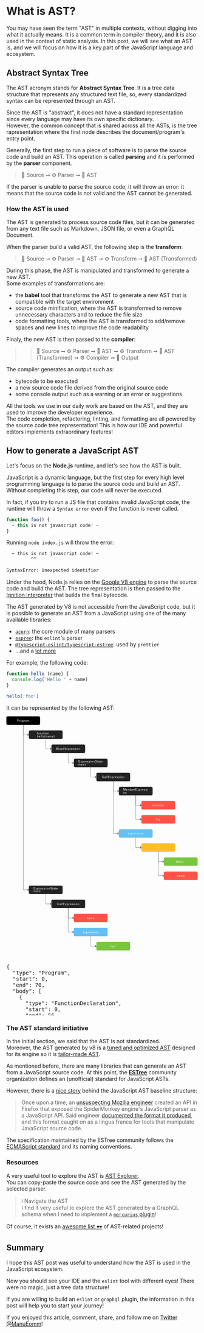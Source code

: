 # What is AST?

You may have seen the term "AST" in multiple contexts, without digging into what it actually means.
It is a common term in compiler theory, and it is also used in the context of static analysis.
In this post, we will see what an AST is, and we will focus on how it is a key part of the JavaScript language and ecosystem.


## Abstract Syntax Tree

The AST acronym stands for **Abstract Syntax Tree**.
It is a tree data structure that represents any structured text file, so, every standardized syntax can be represented through an AST.  

Since the AST is "abstract", it does not have a standard representation since every language may have its own specific dictionary.  
However, the common concept that is shared across all the ASTs, is the tree rapresentation where the first node describes the document/program's entry point.

Generally, the first step to run a piece of software is to parse the source code and build an AST.
This operation is called **parsing** and it is performed by the **parser** component.

> 📄 Source ➞ ⚙️ Parser ➞ 🌲 AST

If the parser is unable to parse the source code, it will throw an error:
it means that the source code is not valid and the AST cannot be generated.


### How the AST is used

The AST is generated to process source code files, but it can be generated from any text file such as Markdown, JSON file, or even a GraphQL Document.

When the parser build a valid AST, the following step is the **transform**:

> 📄 Source ➞ ⚙️ Parser ➞ 🌲 AST ➞ ⚙️ Transform ➞ 🌲 AST (Transformed)

During this phase, the AST is manipulated and transformed to generate a new AST.  
Some examples of transformations are:

- the **babel** tool that transforms the AST to generate a new AST that is compatible with the target environment
- source code minification, where the AST is transformed to remove unnecessary characters and to reduce the file size
- code formatting tools, where the AST is transformed to add/remove spaces and new lines to improve the code readability

Finaly, the new AST is then passed to the **compiler**:

> > 📄 Source ➞ ⚙️ Parser ➞ 🌲 AST ➞ ⚙️ Transform ➞ 🌲 AST (Transformed) ➞ ⚙️ Compiler ➞ 📄 Output

The compiler generates an output such as:

- bytecode to be executed
- a new source code file derived from the original source code
- some console output such as a warning or an error or suggestions

All the tools we use in our daily work are based on the AST, and they are used to improve the developer experience.  
The code completion, refactoring, linting, and formatting are all powered by the source code tree representation!
This is how our IDE and powerful editors implements extraordinary features!


## How to generate a JavaScript AST

Let's focus on the **Node.js** runtime, and let's see how the AST is built.

JavaScript is a dynamic language, but the first step for every high level programming language is
to parse the source code and build an AST.
Without completing this step, our code will never be executed.

In fact, if you try to run a JS file that contains invalid JavaScript code,
the runtime will throw a `Syntax error` even if the function is never called.

```js
function foo() {
  ~ this is not javascript code! ~
}
```

Running `node index.js` will throw the error:

```sh
  ~ this is not javascript code! ~
         ^^

SyntaxError: Unexpected identifier
```

Under the hood, Node.js relies on the [Google V8 engine](https://v8.dev/) to parse the source code and build the AST.
The tree representation is then passed to the [Ignition interpreter](https://v8.dev/docs/ignition) that builds the final bytecode.

The AST generated by V8 is not accessible from the JavaScript code, but it is possible to generate an
AST from a JavaScript using one of the many available libraries:

- [`acorn`](https://www.npmjs.com/package/acorn): the core module of many parsers
- [`espree`](https://www.npmjs.com/package/espree): the `eslint`'s parser
- [`@typescript-eslint/typescript-estree`](https://www.npmjs.com/package/@typescript-eslint/typescript-estree): used by `prettier`
- ...and a [lot more](https://www.npmjs.com/search?q=keywords:ast)

For example, the following code:

```js
function hello (name) {
  console.log('Hello ' + name)
}

hello('foo')
```

It can be represented by the following AST:

<svg xmlns="http://www.w3.org/2000/svg" width="100%" height="100%" xmlns:xlink="http://www.w3.org/1999/xlink" joint-selector="svg" id="v-328" viewBox="0 0 680 840"><defs joint-selector="defs"><marker id="v-2-857093843" orient="auto" overflow="visible" markerUnits="userSpaceOnUse"><path id="v-125" stroke="#666" fill="#666" transform="rotate(180)" d="M 4 -4 0 0 4 4 z"/></marker></defs><g joint-selector="layers" class="joint-layers"><g class="joint-back-layer"/><g class="joint-cells-layer joint-viewport"><g model-id="1c02cf41-ac29-417d-aabd-abfca3c19b2c" data-type="ast.Node" id="j_48" class="joint-cell joint-type-ast joint-type-ast-node joint-element joint-theme-default" transform="translate(0,0)"><rect id="v-148" rx="5" ry="5" stroke="none" fill="black" width="120" height="30"/><text id="v-149" font-size="10" xml:space="preserve" y="0.8em" fill="white" font-family="'Helvetica Neue Light','Helvetica Neue','Source Sans Pro',sans-serif" letter-spacing="1px" transform="matrix(1,0,0,1,37.3,10.7)"><tspan dy="0" class="v-line">Program</tspan></text><path id="v-150" stroke="#666" d="M 0 0 0 10 M -5 10 5 10" visibility="hidden" pointer-events="none" transform="matrix(1,0,0,1,60,30)"/></g><g model-id="df432655-9f0a-4cfe-8c11-c97d03d9b98f" data-type="ast.Node" id="j_49" class="joint-cell joint-type-ast joint-type-ast-node joint-element joint-theme-default" transform="translate(80,50)"><rect id="v-153" rx="5" ry="5" stroke="none" fill="#232323" width="120" height="30"/><text id="v-154" font-size="10" xml:space="preserve" y="0.8em" fill="white" font-family="'Helvetica Neue Light','Helvetica Neue','Source Sans Pro',sans-serif" letter-spacing="1px" transform="matrix(1,0,0,1,28.9,5.7)"><tspan dy="0" class="v-line">function</tspan><tspan dy="1em" x="0" class="v-line">hello(name)</tspan></text><path id="v-155" stroke="#666" d="M 0 0 0 10 M -5 10 5 10" visibility="hidden" pointer-events="none" transform="matrix(1,0,0,1,60,30)"/></g><g model-id="bd4afd17-9bb6-419a-8dd2-176c3bd83c8c" data-type="ast.Node" id="j_51" class="joint-cell joint-type-ast joint-type-ast-node joint-element joint-theme-default" transform="translate(160,100)"><rect id="v-158" rx="5" ry="5" stroke="none" fill="#232323" width="120" height="30"/><text id="v-159" font-size="10" xml:space="preserve" y="0.8em" fill="white" font-family="'Helvetica Neue Light','Helvetica Neue','Source Sans Pro',sans-serif" letter-spacing="1px" transform="matrix(1,0,0,1,17.2,10.8)"><tspan dy="0" class="v-line">BlockStatement</tspan></text><path id="v-160" stroke="#666" d="M 0 0 0 10 M -5 10 5 10" visibility="hidden" pointer-events="none" transform="matrix(1,0,0,1,60,30)"/></g><g model-id="078d14a4-29d3-4b06-b235-71e8cc138f1a" data-type="ast.Node" id="j_71" class="joint-cell joint-type-ast joint-type-ast-node joint-element joint-theme-default" transform="translate(80,600)"><rect id="v-208" rx="5" ry="5" stroke="none" fill="#232323" width="120" height="30"/><text id="v-209" font-size="10" xml:space="preserve" y="0.8em" fill="white" font-family="'Helvetica Neue Light','Helvetica Neue','Source Sans Pro',sans-serif" letter-spacing="1px" transform="matrix(1,0,0,1,16.1,5.7)"><tspan dy="0" class="v-line">ExpressionState</tspan><tspan dy="1em" x="0" class="v-line">ment</tspan></text><path id="v-210" stroke="#666" d="M 0 0 0 10 M -5 10 5 10" visibility="hidden" pointer-events="none" transform="matrix(1,0,0,1,60,30)"/></g><g model-id="2bc57b7f-fa1a-42d6-8fe1-6e5693eec5b0" data-type="ast.Node" id="j_73" class="joint-cell joint-type-ast joint-type-ast-node joint-element joint-theme-default" transform="translate(160,650)"><rect id="v-213" rx="5" ry="5" stroke="none" fill="#232323" width="120" height="30"/><text id="v-214" font-size="10" xml:space="preserve" y="0.8em" fill="white" font-family="'Helvetica Neue Light','Helvetica Neue','Source Sans Pro',sans-serif" letter-spacing="1px" transform="matrix(1,0,0,1,19.9,10.7)"><tspan dy="0" class="v-line">CallExpression</tspan></text><path id="v-215" stroke="#666" d="M 0 0 0 10 M -5 10 5 10" visibility="hidden" pointer-events="none" transform="matrix(1,0,0,1,60,30)"/></g><g model-id="ae4b7488-64e2-4402-857b-afc85b678ab4" data-type="ast.Node" id="j_75" class="joint-cell joint-type-ast joint-type-ast-node joint-element joint-theme-default" transform="translate(240,700)"><rect id="v-218" rx="5" ry="5" stroke="none" fill="#ff5246" width="120" height="30"/><text id="v-219" font-size="10" xml:space="preserve" y="0.8em" fill="white" font-family="'Helvetica Neue Light','Helvetica Neue','Source Sans Pro',sans-serif" letter-spacing="1px" transform="matrix(1,0,0,1,46.9,10.7)"><tspan dy="0" class="v-line">hello</tspan></text><path id="v-220" stroke="#666" d="M 0 0 0 10 M -5 10 5 10" visibility="hidden" pointer-events="none" transform="matrix(1,0,0,1,60,30)"/></g><g model-id="f72dca2a-008b-4985-8e0c-cf5552828fbf" data-type="ast.Node" id="j_77" class="joint-cell joint-type-ast joint-type-ast-node joint-element joint-theme-default" transform="translate(240,750)"><rect id="v-223" rx="5" ry="5" stroke="none" fill="#63c1f1" width="120" height="30"/><text id="v-224" font-size="10" xml:space="preserve" y="0.8em" fill="white" font-family="'Helvetica Neue Light','Helvetica Neue','Source Sans Pro',sans-serif" letter-spacing="1px" transform="matrix(1,0,0,1,31.8,10.7)"><tspan dy="0" class="v-line">arguments</tspan></text><path id="v-225" stroke="#666" d="M 0 0 0 10 M -5 10 5 10" visibility="hidden" pointer-events="none" transform="matrix(1,0,0,1,60,30)"/></g><g model-id="35b018e7-c9b5-4efa-a1c7-8d8bcf14b6ce" data-type="ast.Node" id="j_79" class="joint-cell joint-type-ast joint-type-ast-node joint-element joint-theme-default" transform="translate(320,800)"><rect id="v-228" rx="5" ry="5" stroke="none" fill="#77c63d" width="120" height="30"/><text id="v-229" font-size="10" xml:space="preserve" y="0.8em" fill="white" font-family="'Helvetica Neue Light','Helvetica Neue','Source Sans Pro',sans-serif" letter-spacing="1px" transform="matrix(1,0,0,1,47.5,10.7)"><tspan dy="0" class="v-line">'foo'</tspan></text><path id="v-230" stroke="#666" d="M 0 0 0 10 M -5 10 5 10" visibility="hidden" pointer-events="none" transform="matrix(1,0,0,1,60,30)"/></g><g model-id="ed1341b6-505b-47f1-91a3-40a34fcebeeb" data-type="ast.Link" id="j_50" class="joint-cell joint-type-ast joint-type-ast-link joint-link joint-theme-default"><path class="connection" id="v-233" fill="none" stroke="#666" pointer-events="none" marker-end="url(#v-2-857093843)" d="M 60 30 L 60 65 L 80 65"/></g><g model-id="5ee02719-5cec-4b1b-bd41-e594175cde2d" data-type="ast.Link" id="j_52" class="joint-cell joint-type-ast joint-type-ast-link joint-link joint-theme-default"><path class="connection" id="v-234" fill="none" stroke="#666" pointer-events="none" marker-end="url(#v-2-857093843)" d="M 140 80 L 140 115 L 160 115"/></g><g model-id="c1f890bb-7768-42ab-bbb3-70593fc1780f" data-type="ast.Link" id="j_72" class="joint-cell joint-type-ast joint-type-ast-link joint-link joint-theme-default"><path class="connection" id="v-244" fill="none" stroke="#666" pointer-events="none" marker-end="url(#v-2-857093843)" d="M 60 30 L 60 615 L 80 615"/></g><g model-id="0628ca86-ad48-4f69-97cb-cf26a028c744" data-type="ast.Link" id="j_74" class="joint-cell joint-type-ast joint-type-ast-link joint-link joint-theme-default"><path class="connection" id="v-245" fill="none" stroke="#666" pointer-events="none" marker-end="url(#v-2-857093843)" d="M 140 630 L 140 665 L 160 665"/></g><g model-id="2f2be957-fff2-45db-99f2-5f8aa6bcd929" data-type="ast.Link" id="j_76" class="joint-cell joint-type-ast joint-type-ast-link joint-link joint-theme-default"><path class="connection" id="v-246" fill="none" stroke="#666" pointer-events="none" marker-end="url(#v-2-857093843)" d="M 220 680 L 220 715 L 240 715"/></g><g model-id="d9a01341-c610-480b-90d4-f390dbe76520" data-type="ast.Link" id="j_78" class="joint-cell joint-type-ast joint-type-ast-link joint-link joint-theme-default"><path class="connection" id="v-247" fill="none" stroke="#666" pointer-events="none" marker-end="url(#v-2-857093843)" d="M 220 680 L 220 765 L 240 765"/></g><g model-id="8199f78a-fc0d-4136-8185-8142340a278f" data-type="ast.Link" id="j_80" class="joint-cell joint-type-ast joint-type-ast-link joint-link joint-theme-default"><path class="connection" id="v-248" fill="none" stroke="#666" pointer-events="none" marker-end="url(#v-2-857093843)" d="M 300 780 L 300 815 L 320 815"/></g><g model-id="28d69301-7402-4be5-99c5-7b09e6911ef8" data-type="ast.Node" id="j_81" class="joint-cell joint-type-ast joint-type-ast-node joint-element joint-theme-default" transform="translate(240,150)"><rect id="v-254" rx="5" ry="5" stroke="none" fill="#232323" width="120" height="30"/><text id="v-255" font-size="10" xml:space="preserve" y="0.8em" fill="white" font-family="'Helvetica Neue Light','Helvetica Neue','Source Sans Pro',sans-serif" letter-spacing="1px" transform="matrix(1,0,0,1,16.1,5.8)"><tspan dy="0" class="v-line">ExpressionState</tspan><tspan dy="1em" x="0" class="v-line">ment</tspan></text><path id="v-256" stroke="#666" d="M 0 0 0 10 M -5 10 5 10" visibility="hidden" pointer-events="none" transform="matrix(1,0,0,1,60,30)"/></g><g model-id="74496f4f-765e-4e5a-92fb-bf3e7db1f046" data-type="ast.Node" id="j_82" class="joint-cell joint-type-ast joint-type-ast-node joint-element joint-theme-default" transform="translate(320,200)"><rect id="v-259" rx="5" ry="5" stroke="none" fill="#232323" width="120" height="30"/><text id="v-260" font-size="10" xml:space="preserve" y="0.8em" fill="white" font-family="'Helvetica Neue Light','Helvetica Neue','Source Sans Pro',sans-serif" letter-spacing="1px" transform="matrix(1,0,0,1,19.9,10.8)"><tspan dy="0" class="v-line">CallExpression</tspan></text><path id="v-261" stroke="#666" d="M 0 0 0 10 M -5 10 5 10" visibility="hidden" pointer-events="none" transform="matrix(1,0,0,1,60,30)"/></g><g model-id="62d8eb59-fb2c-4166-866a-eb4ab17f8031" data-type="ast.Node" id="j_83" class="joint-cell joint-type-ast joint-type-ast-node joint-element joint-theme-default" transform="translate(400,250)"><rect id="v-264" rx="5" ry="5" stroke="none" fill="#232323" width="120" height="30"/><text id="v-265" font-size="10" xml:space="preserve" y="0.8em" fill="white" font-family="'Helvetica Neue Light','Helvetica Neue','Source Sans Pro',sans-serif" letter-spacing="1px" transform="matrix(1,0,0,1,15.4,5.7)"><tspan dy="0" class="v-line">MemberExpressi</tspan><tspan dy="1em" x="0" class="v-line">on</tspan></text><path id="v-266" stroke="#666" d="M 0 0 0 10 M -5 10 5 10" visibility="hidden" pointer-events="none" transform="matrix(1,0,0,1,60,30)"/></g><g model-id="2086bdab-2191-4c4f-96c1-88aa9901d299" data-type="ast.Node" id="j_99" class="joint-cell joint-type-ast joint-type-ast-node joint-element joint-theme-default" transform="translate(480,300)"><rect id="v-313" rx="5" ry="5" stroke="none" fill="#ff5246" width="120" height="30"/><text id="v-314" font-size="10" xml:space="preserve" y="0.8em" fill="white" font-family="'Helvetica Neue Light','Helvetica Neue','Source Sans Pro',sans-serif" letter-spacing="1px" transform="matrix(1,0,0,1,39,10.7)"><tspan dy="0" class="v-line">console</tspan></text><path id="v-315" stroke="#666" d="M 0 0 0 10 M -5 10 5 10" visibility="hidden" pointer-events="none" transform="matrix(1,0,0,1,60,30)"/></g><g model-id="decd924c-6d30-4f6e-9f0c-484e1cbbbdf6" data-type="ast.Node" id="j_100" class="joint-cell joint-type-ast joint-type-ast-node joint-element joint-theme-default" transform="translate(480,350)"><rect id="v-318" rx="5" ry="5" stroke="none" fill="#ff5246" width="120" height="30"/><text id="v-319" font-size="10" xml:space="preserve" y="0.8em" fill="white" font-family="'Helvetica Neue Light','Helvetica Neue','Source Sans Pro',sans-serif" letter-spacing="1px" transform="matrix(1,0,0,1,51.6,10.7)"><tspan dy="0" class="v-line">log</tspan></text><path id="v-320" stroke="#666" d="M 0 0 0 10 M -5 10 5 10" visibility="hidden" pointer-events="none" transform="matrix(1,0,0,1,60,30)"/></g><g model-id="2f2a66d1-e8f5-46f8-85aa-5514f4d09aa3" data-type="ast.Node" id="j_86" class="joint-cell joint-type-ast joint-type-ast-node joint-element joint-theme-default" transform="translate(400,400)"><rect id="v-279" rx="5" ry="5" stroke="none" fill="#63c1f1" width="120" height="30"/><text id="v-280" font-size="10" xml:space="preserve" y="0.8em" fill="white" font-family="'Helvetica Neue Light','Helvetica Neue','Source Sans Pro',sans-serif" letter-spacing="1px" transform="matrix(1,0,0,1,31.8,10.8)"><tspan dy="0" class="v-line">arguments</tspan></text><path id="v-281" stroke="#666" d="M 0 0 0 10 M -5 10 5 10" visibility="hidden" pointer-events="none" transform="matrix(1,0,0,1,60,30)"/></g><g model-id="7f33771b-d718-4704-9b9a-08325c88fa21" data-type="ast.Node" id="j_87" class="joint-cell joint-type-ast joint-type-ast-node joint-element joint-theme-default" transform="translate(480,450)"><rect id="v-284" rx="5" ry="5" stroke="none" fill="#fcbc2a" width="120" height="30"/><text id="v-285" font-size="10" xml:space="preserve" y="0.8em" fill="white" font-family="'Helvetica Neue Light','Helvetica Neue','Source Sans Pro',sans-serif" letter-spacing="1px" transform="matrix(1,0,0,1,56.5,10.8)"><tspan dy="0" class="v-line">+</tspan></text><path id="v-286" stroke="#666" d="M 0 0 0 10 M -5 10 5 10" visibility="hidden" pointer-events="none" transform="matrix(1,0,0,1,60,30)"/></g><g model-id="22b73a50-97d5-49ed-906d-81e2775e2a1d" data-type="ast.Node" id="j_88" class="joint-cell joint-type-ast joint-type-ast-node joint-element joint-theme-default" transform="translate(560,500)"><rect id="v-289" rx="5" ry="5" stroke="none" fill="#77c63d" width="120" height="30"/><text id="v-290" font-size="10" xml:space="preserve" y="0.8em" fill="white" font-family="'Helvetica Neue Light','Helvetica Neue','Source Sans Pro',sans-serif" letter-spacing="1px" transform="matrix(1,0,0,1,40.4,10.8)"><tspan dy="0" class="v-line">'Hello '</tspan></text><path id="v-291" stroke="#666" d="M 0 0 0 10 M -5 10 5 10" visibility="hidden" pointer-events="none" transform="matrix(1,0,0,1,60,30)"/></g><g model-id="84c01dfd-ba01-4835-b0b7-c88a300f7f8a" data-type="ast.Node" id="j_89" class="joint-cell joint-type-ast joint-type-ast-node joint-element joint-theme-default" transform="translate(560,550)"><rect id="v-294" rx="5" ry="5" stroke="none" fill="#ff5246" width="120" height="30"/><text id="v-295" font-size="10" xml:space="preserve" y="0.8em" fill="white" font-family="'Helvetica Neue Light','Helvetica Neue','Source Sans Pro',sans-serif" letter-spacing="1px" transform="matrix(1,0,0,1,45.6,10.8)"><tspan dy="0" class="v-line">name</tspan></text><path id="v-296" stroke="#666" d="M 0 0 0 10 M -5 10 5 10" visibility="hidden" pointer-events="none" transform="matrix(1,0,0,1,60,30)"/></g><g model-id="62f3d3f1-2de4-4979-8fe5-ba6e6e4d3ceb" data-type="ast.Link" id="j_90" class="joint-cell joint-type-ast joint-type-ast-link joint-link joint-theme-default"><path class="connection" id="v-299" fill="none" stroke="#666" pointer-events="none" marker-end="url(#v-2-857093843)" d="M 300 180 L 300 215 L 320 215"/></g><g model-id="20fc4d2a-5fa8-4dd3-9838-f64a134bdb4f" data-type="ast.Link" id="j_91" class="joint-cell joint-type-ast joint-type-ast-link joint-link joint-theme-default"><path class="connection" id="v-300" fill="none" stroke="#666" pointer-events="none" marker-end="url(#v-2-857093843)" d="M 380 230 L 380 265 L 400 265"/></g><g model-id="b5776c74-e5fb-46d2-9a47-bab9f9ca4bb2" data-type="ast.Link" id="j_92" class="joint-cell joint-type-ast joint-type-ast-link joint-link joint-theme-default"><path class="connection" id="v-301" fill="none" stroke="#666" pointer-events="none" marker-end="url(#v-2-857093843)" d="M 380 230 L 380 415 L 400 415"/></g><g model-id="a100a1d6-00c9-4931-b949-e3f223e04c50" data-type="ast.Link" id="j_101" class="joint-cell joint-type-ast joint-type-ast-link joint-link joint-theme-default"><path class="connection" id="v-323" fill="none" stroke="#666" pointer-events="none" marker-end="url(#v-2-857093843)" d="M 460 280 L 460 315 L 480 315"/></g><g model-id="a2cc4a5c-91bb-4f61-bec8-80e5be4a952f" data-type="ast.Link" id="j_102" class="joint-cell joint-type-ast joint-type-ast-link joint-link joint-theme-default"><path class="connection" id="v-324" fill="none" stroke="#666" pointer-events="none" marker-end="url(#v-2-857093843)" d="M 460 280 L 460 365 L 480 365"/></g><g model-id="69306d9b-44f2-4785-a315-f19823576bdf" data-type="ast.Link" id="j_95" class="joint-cell joint-type-ast joint-type-ast-link joint-link joint-theme-default"><path class="connection" id="v-304" fill="none" stroke="#666" pointer-events="none" marker-end="url(#v-2-857093843)" d="M 460 430 L 460 465 L 480 465"/></g><g model-id="eac7c443-feb3-43e2-ab21-11d064ccb12a" data-type="ast.Link" id="j_96" class="joint-cell joint-type-ast joint-type-ast-link joint-link joint-theme-default"><path class="connection" id="v-305" fill="none" stroke="#666" pointer-events="none" marker-end="url(#v-2-857093843)" d="M 540 480 L 540 515 L 560 515"/></g><g model-id="73f1b734-acca-46fe-ba17-5829d96c7261" data-type="ast.Link" id="j_97" class="joint-cell joint-type-ast joint-type-ast-link joint-link joint-theme-default"><path class="connection" id="v-306" fill="none" stroke="#666" pointer-events="none" marker-end="url(#v-2-857093843)" d="M 540 480 L 540 565 L 560 565"/></g><g model-id="b7b454a4-6277-479b-a254-d40a233e9eb4" data-type="ast.Link" id="j_98" class="joint-cell joint-type-ast joint-type-ast-link joint-link joint-theme-default"><path class="connection" id="v-307" fill="none" stroke="#666" pointer-events="none" marker-end="url(#v-2-857093843)" d="M 220 130 L 220 165 L 240 165"/></g></g><g class="joint-labels-layer joint-viewport"/><g class="joint-front-layer"/><g class="joint-tools-layer"/></g></svg>

<div style="max-height: 150px; overflow: scroll">

<pre>
{
  "type": "Program",
  "start": 0,
  "end": 70,
  "body": [
    {
      "type": "FunctionDeclaration",
      "start": 0,
      "end": 56,
      "id": {
        "type": "Identifier",
        "start": 9,
        "end": 14,
        "name": "hello"
      },
      "expression": false,
      "generator": false,
      "async": false,
      "params": [
        {
          "type": "Identifier",
          "start": 16,
          "end": 20,
          "name": "name"
        }
      ],
      "body": {
        "type": "BlockStatement",
        "start": 22,
        "end": 56,
        "body": [
          {
            "type": "ExpressionStatement",
            "start": 26,
            "end": 54,
            "expression": {
              "type": "CallExpression",
              "start": 26,
              "end": 54,
              "callee": {
                "type": "MemberExpression",
                "start": 26,
                "end": 37,
                "object": {
                  "type": "Identifier",
                  "start": 26,
                  "end": 33,
                  "name": "console"
                },
                "property": {
                  "type": "Identifier",
                  "start": 34,
                  "end": 37,
                  "name": "log"
                },
                "computed": false,
                "optional": false
              },
              "arguments": [
                {
                  "type": "BinaryExpression",
                  "start": 38,
                  "end": 53,
                  "left": {
                    "type": "Literal",
                    "start": 38,
                    "end": 46,
                    "value": "Hello ",
                    "raw": "'Hello '"
                  },
                  "operator": "+",
                  "right": {
                    "type": "Identifier",
                    "start": 49,
                    "end": 53,
                    "name": "name"
                  }
                }
              ],
              "optional": false
            }
          }
        ]
      }
    },
    {
      "type": "ExpressionStatement",
      "start": 58,
      "end": 70,
      "expression": {
        "type": "CallExpression",
        "start": 58,
        "end": 70,
        "callee": {
          "type": "Identifier",
          "start": 58,
          "end": 63,
          "name": "hello"
        },
        "arguments": [
          {
            "type": "Literal",
            "start": 64,
            "end": 69,
            "value": "foo",
            "raw": "'foo'"
          }
        ],
        "optional": false
      }
    }
  ],
  "sourceType": "module"
}
</pre>

</div>

### The AST standard initiative

In the initial section, we said that the AST is not standardized.  
Moreover, the AST generated by v8 is a [tuned and optimized AST](https://v8.dev/blog/scanner) designed for its engine so it is [tailor-made AST](https://groups.google.com/g/v8-users/c/_WracRX9BTQ?pli=1).

As mentioned before, there are many libraries that can generate an AST from a JavaScript source code.
At this point, the [**ESTree**](https://github.com/estree) community organization defines an (unofficial) standard for JavaScript ASTs.

However, there is a [nice story](https://github.com/estree/estree#the-estree-spec) behind the JavaScript AST baseline structure:

> Once upon a time, an [unsuspecting Mozilla engineer](http://calculist.org) created an API in Firefox that exposed the SpiderMonkey engine's JavaScript parser as a JavaScript API. Said engineer [documented the format it produced](https://web.archive.org/web/20210314002546/https://developer.mozilla.org/en-US/docs/Mozilla/Projects/SpiderMonkey/Parser_API), and this format caught on as a lingua franca for tools that manipulate JavaScript source code.

The specification maintained by the ESTree community follows the [ECMAScript standard](https://tc39.es/ecma262/) and its naming conventions.


### Resources

A very useful tool to explore the AST is [AST Explorer](https://astexplorer.net/).  
You can copy-paste the source code and see the AST generated by the selected parser.

> ℹ️ Navigate the AST  
> I find it very useful to explore the AST generated by a GraphQL schema when I need to implement a [`mercurius` plugin](https://github.com/Eomm/mercurius-logging/)!

Of course, it exists an [awesome list 🕶](https://github.com/cowchimp/awesome-ast) of AST-related projects!


## Summary

I hope this AST post was useful to understand how the AST is used in the JavaScript ecosystem.

Now you should see your IDE and the `eslint` tool with different eyes!
There were no magic, just a tree data structure!

If you are willing to build an `eslint` or `graphql` plugin, the information in this post will
help you to start your journey!

If you enjoyed this article, comment, share, and follow me on [Twitter @ManuEomm](https://twitter.com/ManuEomm)!
